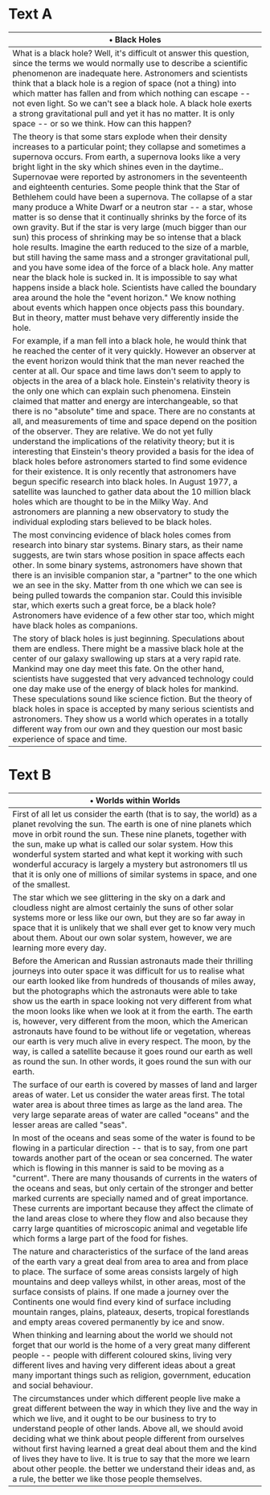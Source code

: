 # Text A
|&bull; Black Holes|
|---|
|What is a black hole? Well, it's difficult ot answer this question, since the terms we would normally use to describe a scientific phenomenon are inadequate here. Astronomers and scientists think that a black hole is a region of space (not a thing) into which matter has fallen and from which nothing can escape -- not even light. So we can't see a black hole. A black hole exerts a strong gravitational pull and yet it has no matter. It is only space -- or so we think. How can this happen?|
|The theory is that some stars explode when their density increases to a particular point; they collapse and sometimes a supernova occurs. From earth, a supernova looks like a very bright light in the sky which shines even in the daytime.. Supernovae were reported by astronomers in the seventeenth and eighteenth centuries. Some people think that the Star of Bethlehem could have been a supernova. The collapse of a star many produce a White Dwarf or a neutron star -- a star, whose matter is so dense that it continually shrinks by the force of its own gravity. But if the star is very large (much bigger than our sun) this process of shrinking may be so intense that a black hole results. Imagine the earth reduced to the size of a marble, but still having the same mass and a stronger gravitational pull, and you have some idea of the force of a black hole. Any matter near the black hole is sucked in. It is impossible to say what happens inside a black hole. Scientists have called the boundary area around the hole the "event horizon." We know nothing about events which happen once objects pass this boundary. But in theory, matter must behave very differently inside the hole.|
|For example, if a man fell into a black hole, he would think that he reached the center of it very quickly. However an observer at the event horizon would think that the man never reached the center at all. Our space and time laws don't seem to apply to objects in the area of a black hole. Einstein's relativity theory is the only one which can explain such phenomena. Einstein claimed that matter and energy are interchangeable, so that there is no "absolute" time and space. There are no constants at all, and measurements of time and space depend on the position of the observer. They are relative. We do not yet fully understand the implications of the relativity theory; but it is interesting that Einstein's theory provided a basis for the idea of black holes before astronomers started to find some evidence for their existence. It is only recently that astronomers have begun specific research into black holes. In August 1977, a satellite was launched to gather data about the 10 million black holes which are thought to be in the Milky Way. And astronomers are planning a new observatory to study the individual exploding stars believed to be black holes.|
|The most convincing evidence of black holes comes from research into binary star systems. Binary stars, as their name suggests, are twin stars whose position in space affects each other. In some binary systems, astronomers have shown that there is an invisible companion star, a "partner" to the one which we an see in the sky. Matter from th one which we can see is being pulled towards the companion star. Could this invisible star, which exerts such a great force, be a black hole? Astronomers have evidence of a few other star too, which might have black holes as companions.|
|The story of black holes is just beginning. Speculations about them are endless. There might be a massive black hole at the center of our galaxy swallowing up stars at a very rapid rate. Mankind may one day meet this fate. On the other hand, scientists have suggested that very advanced technology could one day make use of the energy of black holes for mankind. These speculations sound like science fiction. But the theory of black holes in space is accepted by many serious scientists and astronomers. They show us a world which operates in a totally different way from our own and they question our most basic experience of space and time.|

# Text B
|&bull; Worlds within Worlds|
|---|
|First of all let us consider the earth (that is to say, the world) as a planet revolving the sun. The earth is one of nine planets which move in orbit round the sun. These nine planets, together with the sun, make up what is called our solar system. How this wonderful system started and what kept it working with such wonderful accuracy is largely a mystery but astronomers tll us that it is only one of millions of similar systems in space, and one of the smallest.|
|The star which we see glittering in the sky on a dark and cloudless night are almost certainly the suns of other solar systems more or less like our own, but they are so far away in space that it is unlikely that we shall ever get to know very much about them. About our own solar system, however, we are learning more every day.|
|Before the American and Russian astronauts made their thrilling journeys into outer space it was difficult for us to realise what our earth looked like from hundreds of thousands of miles away, but the photographs which the astronauts were able to take show us the earth in space looking not very different from what the moon looks like when we look at it from the earth. The earth is, however, very different from the moon, which the American astronauts have found to be without life or vegetation, whereas our earth is very much alive in every respect. The moon, by the way, is called a satellite because it goes round our earth as well as round the sun. In other words, it goes round the sun with our earth.|
|The surface of our earth is covered by masses of land and larger areas of water. Let us consider the water areas first. The total water area is about three times as large as the land area. The very large separate areas of water are called "oceans" and the lesser areas are called "seas".|
|In most of the oceans and seas some of the water is found to be flowing in a particular direction -- that is to say, from one part towards another part of the ocean or sea concerned. The water which is flowing in this manner is said to be moving as a "current". There are many thousands of currents in the waters of the oceans and seas, but only certain of the stronger and better marked currents are specially named and of great importance. These currents are important because they affect the climate of the land areas close to where they flow and also because they carry large quantities of microscopic animal and vegetable life which forms a large part of the food for fishes.|
|The nature and characteristics of the surface of the land areas of the earth vary a great deal from area to area and from place to place. The surface of some areas consists largely of high mountains and deep valleys whilst, in other areas, most of the surface consists of plains. If one made a journey over the Continents one would find every kind of surface including mountain ranges, plains, plateaux, deserts, tropical forestlands and empty areas covered permanently by ice and snow.|
|When thinking and learning about the world we should not forget that our world is the home of a very great many different people -- people with different coloured skins, living very different lives and having very different ideas about a great many important things such as religion, government, education and social behaviour.|
|The circumstances under which different people live make a great different between the way in which they live and the way in which we live, and it ought to be our business to try to understand people of other lands. Above all, we should avoid deciding what we think about people different from ourselves without first having learned a great deal about them and the kind of lives they have to live. It is true to say that the more we learn about other people. the better we understand their ideas and, as a rule, the better we like those people themselves.|
